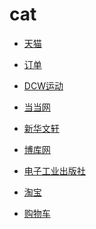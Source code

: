 # cat


<div id = "首"></div>
<script src = "../js/首.js"></script>


* [天猫](https://www.tmall.com/)
* [订单](https://h5.m.taobao.com/mlapp/olist.html)


* [DCW运动](https://dcwyd.m.tmall.com/)


* [当当网](https://dangdang.m.tmall.com/)
* [新华文轩](https://winshare.m.tmall.com/)
* [博库网](https://bokuts.m.tmall.com/)
* [电子工业出版社](https://dzgycbs.m.tmall.com/)


* [淘宝](https://m.taobao.com/)
* [购物车](https://main.m.taobao.com/cart/index.html)
